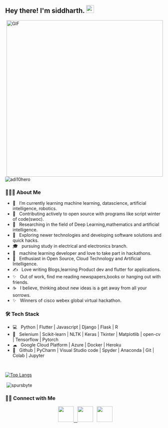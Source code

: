 <h2> Hey there! I'm siddharth. <img src="https://github.com/souvikguria98/souvikguria98/blob/master/Hi.gif" width="25"></h2>
<img align="right" alt="GIF" src="https://github.com/spursbyte/spursbyte/blob/main/tenor.gif" width="500"/>
<p align="left"> <img   src="https://komarev.com/ghpvc/?username=spursbyte" alt="adi10hero" /> </p>
<h3> 👨🏻‍💻 About Me </h3>

- 🔭 &nbsp; I’m currently learning machine learning, datascience, artificial intelligence, robotics.
- 📎  &nbsp; Contributing actively to open source with programs like script winter of code(swoc). 
- 🔎 &nbsp; Researching in the field of Deep Learning,mathematics and artificial intelligence.
- 🤔 &nbsp; Exploring newer technologies and developing software solutions and quick hacks.
- 🎓 &nbsp; pursuing study in electrical and electronics branch.
- 💼 &nbsp; machine learning developer and love to take part in hackathons.
- 🌱 &nbsp; Enthusiast in Open Source, Cloud Technology and Artificial Intelligence.
- ✍️ &nbsp; Love writing Blogs,learning Product dev and flutter for applications. 
- ✨ &nbsp; Out of work, find me reading newspapers,books or hanging out with friends.
- ☕ &nbsp; I believe, thinking about new ideas is a get away from all your sorrows.
- ✨ &nbsp; Winners of cisco webex global virtual hackathon.

<h3>🛠 Tech Stack</h3>

- 💻 &nbsp; Python | Flutter | Javascript | Django | Flask | R
- 🐍 &nbsp; Selenium | Scikit-learn | NLTK | Keras | Tkinter | Matplotlib | open-cv | Tensorflow | Pytorch
- ☁ &nbsp; Google Cloud Platform | Azure | Docker | Heroku
- 🔧 &nbsp; Github | PyCharm | Visual Studio code | Spyder | Anaconda | Git | Colab | Jupyter



</br>

[![Top Langs](https://github-readme-stats.vercel.app/api/top-langs/?username=spursbyte&layout=compact&text_color=daf7dc&bg_color=151515)](https://github.com/spursbyte/github-readme-stats)

<p>&nbsp;<img align="center" src="https://github-readme-stats.vercel.app/api?username=spursbyte&show_icons=true&locale=en&theme=radical" alt="spursbyte" /></p>


<h3> 🤝🏻 Connect with Me </h3>

<p align="center">
&nbsp; <a href="https://twitter.com/Siddhar84870168" target="_blank" rel="noopener noreferrer"><img src="https://img.icons8.com/plasticine/100/000000/twitter.png" width="50"</a>  
&nbsp; <a href="https://www.linkedin.com/in/siddharth-mohanty-368850159/" target="_blank" rel="noopener noreferrer"><img src="https://img.icons8.com/plasticine/100/000000/linkedin.png" width="50" /></a>
&nbsp; <a href="mailto:siddharthmohanty1234@gmail.com" target="_blank" rel="noopener noreferrer"><img src="https://img.icons8.com/plasticine/100/000000/gmail.png"  width="50" /></a>

</p>

